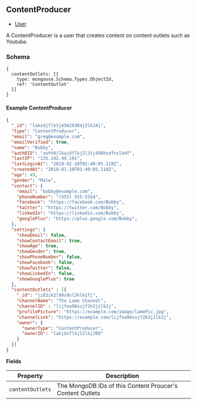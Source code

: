 ## ContentProducer
- [User](#models-user-schema "Inherits from User")

A ContentProducer is a user that creates content on content outlets such as Youtube.

### Schema

```javascript-left
{
  contentOutlets: [{
    type: mongoose.Schema.Types.ObjectId,
    ref: 'ContentOutlet'
  }]
}
```

#### Example ContentProducer

```json
{
  "_id": "laksdjflk3j45629384j2lk34j",
  "type": "ContentProducer",
  "email": "greg@example.com",
  "emailVerified": true,
  "name": "Bobby",
  "auth0ID": "auth0|lkajdflkj2l3ij498hsdfnslkdf",
  "lastIP": "135.242.49.191",
  "lastLoginAt": "2018-02-20T01:40:05.110Z",
  "createdAt": "2018-01-20T01:40:05.110Z",
  "age": 49,
  "gender": "Male",
  "contact": {
    "email": "bobby@example.com",
    "phoneNumber": "(555) 555-5554",
    "facebook": "https://facebook.com/Bobby",
    "twitter": "https://twitter.com/Bobby",
    "linkedIn": "https://linkedin.com/Bobby",
    "googlePlus": "https://plus.google.com/Bobby",
  },
  "settings": {
    "showEmail": false,
    "showContactEmail": true,
    "showAge": true,
    "showGender": true,
    "showPhoneNumber": false,
    "showFacebook": false,
    "showTwitter": false,
    "showLinkedIn": false,
    "showGooglePlus": true
  },
  "contentOutlets" : [{
    "_id": "ji83ik2l99s9sl2klk1fj",
    "channelName": "The Lame Channel",
    "channelID" : "lijfoa98sujf2k3j1lk2j",
    "profilePicture": "https://example.com/image/lamePic.jpg",
    "channelLink": "https://example.com/lijfoa98sujf2k3j1lk2j",
    "owner": {
      "ownerType": "ContentProducer",
      "ownerID": "lakjdsflkj12lkj309"
    }
  }]
}
```

**Fields**

Property         | Description
-----------------|----------------
`contentOutlets` | The MongoDB IDs of this Content Proucer's Content Outlets
